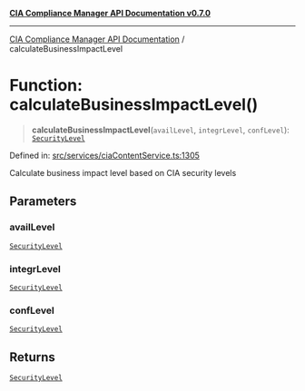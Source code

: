 [**CIA Compliance Manager API Documentation v0.7.0**](../README.md)

***

[CIA Compliance Manager API Documentation](../globals.md) / calculateBusinessImpactLevel

# Function: calculateBusinessImpactLevel()

> **calculateBusinessImpactLevel**(`availLevel`, `integrLevel`, `confLevel`): [`SecurityLevel`](../type-aliases/SecurityLevel.md)

Defined in: [src/services/ciaContentService.ts:1305](https://github.com/Hack23/cia-compliance-manager/blob/main/src/services/ciaContentService.ts#L1305)

Calculate business impact level based on CIA security levels

## Parameters

### availLevel

[`SecurityLevel`](../type-aliases/SecurityLevel.md)

### integrLevel

[`SecurityLevel`](../type-aliases/SecurityLevel.md)

### confLevel

[`SecurityLevel`](../type-aliases/SecurityLevel.md)

## Returns

[`SecurityLevel`](../type-aliases/SecurityLevel.md)
